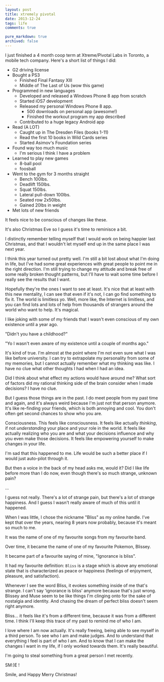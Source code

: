 ```yaml
---
layout: post
title: xtremely pivotal
date: 2013-12-24
tags: life
comments: true

pure_markdown: true
archived: false
---
```


I just finished a 4 month coop term at Xtreme/Pivotal Labs in Toronto, a mobile tech company. Here's a short list of things I did:

* G2 driving license
* Bought a PS3
	* Finished Final Fantasy XIII
	* Middle of The Last of Us (wow this game)
* Programmed in new languages
	* Developed and released a Windows Phone 8 app from scratch
	* Started iOS7 development
	* Released my personal Windows Phone 8 app.
		* 500 downloads on personal app (awesome!)
		* Finished the workout program my app described
	* Contributed to a huge legacy Android app
* Read (A LOT)
    * Caught up in The Dresden Files (books 1-11)
    * Read the first 10 books in Wild Cards series
	* Started Asimov's Foundation series
* Found way too much music
	* I'm serious I think I have a problem
* Learned to play new games
	* 8-ball pool
	* foosball
* Went to the gym for 3 months straight
	* Bench 100lbs.
	* Deadlift 150lbs.
	* Squat 150lbs.
	* Lateral pull-down 100lbs.
	* Seated row 2x50lbs.
	* Gained 20lbs in weight 
* Met lots of new friends

It feels nice to be conscious of changes like these. 

It's also Christmas Eve so I guess it's time to reminisce a bit. 

I distinctly remember telling myself that I would work on being happier last Christmas, and that I wouldn't let myself end up in the same place I was next year. 

I think this year turned out pretty well. I'm still a bit lost about what I'm doing in life, but I've had some great experiences with great people to point me in the right direction. I'm still trying to change my attitude and break free of some really broken thought patterns, but I'll have to wait some time before I really see the results that I want. 

Hopefully they're the ones I want to see at least. It's nice that at least with this new mentality, I can see that even if it's not, I can go find something to fix it. The world is limitless yo. Well, more like, the Internet is limitless, and you can find lots and lots of help from thousands of strangers around the world who want to help. It's magical.

I like joking with some of my friends that I wasn't even conscious of my own existence until a year ago. 

"Didn't you have a childhood?"

"Yo I wasn't even aware of my existence until a couple of months ago."

It's kind of true. I'm almost at the point where I'm not even sure what I was like before university. I can try to extrapolate my personality from some of my memories, but I cannot actually remember what my thinking was like. I have no clue what other thoughts I had when I had an idea. 

Did I think about what effect my actions would have around me? What sort of factors did my rational thinking side of the brain consider when I made decisions? I have no clue.

But I guess those things are in the past. I do meet people from my past time and again, and it's always weird because I'm just not that person anymore. It's like re-finding your friends, which is both annoying and cool. You don't often get second chances to show who you are.

Consciousness. This feels like consciousness. It feels like actually *thinking*, if not *understanding* your place and your role in the world. It feels like actually realizing who you are and what your decisions influence and why you even make those decisions. It feels like empowering yourself to make changes in your life.

I'm sad that this happened to me. Life would be such a better place if I would just auto-pilot through it. 

But then a voice in the back of my head asks me, would it? Did I like life before more than I do now, even though there's so much strange, unknown pain? 

...

I guess not really. There's a lot of strange pain, but there's a lot of strange happiness. And I guess I wasn't really aware of much of this until it happened.

When I was little, I chose the nickname "Bliss" as my online handle. I've kept that over the years, nearing 8 years now probably, because it's meant so much to me. 

It was the name of one of my favourite songs from my favourite band.

Over time, it became the name of one of my favourite Pokemon, Blissey.

It became part of a favourite saying of mine, "Ignorance is bliss".

It had my favourite definition: `Bliss` is a stage which is above any emotional state that is characterized as peace or happiness (feelings of enjoyment, pleasure, and satisfaction).

Whenever I see the word Bliss, it evokes something inside of me that's strange. I can't say 'ignorance is bliss' anymore because that's just wrong. Blissey and Muse seem to be like things I'm clinging onto for the sake of nostalgia and identity. And chasing the dream of perfect bliss doesn't seem right anymore.

Bliss... it feels like it's from a different time, because it was from a different time. I think I'll keep this trace of my past to remind me of who I am.

I love where I am now actually. It's really freeing, being able to see myself in a third person. To see who I am and make judges. And to understand that everything I feel is part of who I am. And to know that I can make the changes I want in my life, if I only worked towards them. It's really beautiful.

I'm going to steal something from a great person I met recently.

SM:)E !

Smile, and Happy Merry Christmas!
